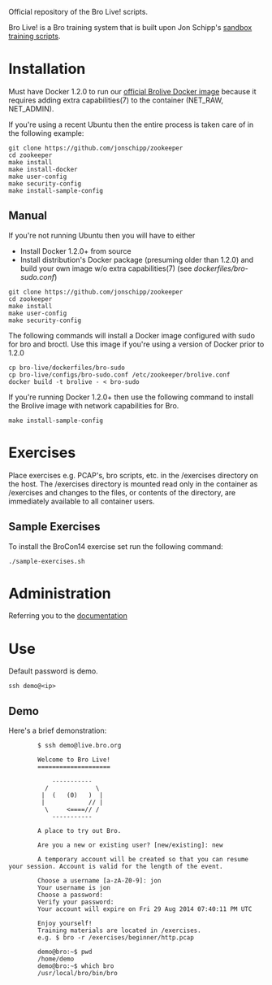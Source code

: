Official repository of the Bro Live! scripts.

Bro Live! is a Bro training system that is built upon Jon Schipp's [sandbox training scripts](https://github.com/jonschipp/zookeeper).

# Installation

Must have Docker 1.2.0 to run our [official Brolive Docker image](https://registry.hub.docker.com/u/broplatform/brolive/) because it requires adding extra capabilities(7)
to the container (NET_RAW, NET_ADMIN).

If you're using a recent Ubuntu then the entire process is taken care of in the following example:
```shell
git clone https://github.com/jonschipp/zookeeper
cd zookeeper
make install
make install-docker
make user-config
make security-config
make install-sample-config
```

## Manual

If you're not running Ubuntu then you will have to either
* Install Docker 1.2.0+ from source
* Install distribution's Docker package (presuming older than 1.2.0) and build your own image w/o extra capabilities(7) (see *dockerfiles/bro-sudo.conf*)

```shell
git clone https://github.com/jonschipp/zookeeper
cd zookeeper
make install
make user-config
make security-config
```

The following commands will install a Docker image configured with sudo for bro and broctl.
Use this image if you're using a version of Docker prior to 1.2.0
```shell
cp bro-live/dockerfiles/bro-sudo
cp bro-live/configs/bro-sudo.conf /etc/zookeeper/brolive.conf
docker build -t brolive - < bro-sudo
```

If you're running Docker 1.2.0+ then use the following command to install the Brolive image with network capabilities for Bro.
```shell
make install-sample-config
```

# Exercises

Place exercises e.g. PCAP's, bro scripts, etc. in the /exercises directory on the host.
The /exercises directory is mounted read only in the container as /exercises and changes
to the files, or contents of the directory, are immediately available to all container users.

## Sample Exercises

To install the BroCon14 exercise set run the following command:
```shell
./sample-exercises.sh
```

# Administration

Referring you to the [documentation](https://github.com/jonschipp/zookeeper/blob/master/README.md)

# Use

Default password is demo.

```shell
ssh demo@<ip>
```

## Demo

Here's a brief demonstration:

```
        $ ssh demo@live.bro.org

        Welcome to Bro Live!
        ====================

            -----------
          /             \
         |  (   (0)   )  |
         |            // |
          \     <====// /
            -----------

        A place to try out Bro. 

        Are you a new or existing user? [new/existing]: new
        
        A temporary account will be created so that you can resume your session. Account is valid for the length of the event.
        
        Choose a username [a-zA-Z0-9]: jon
        Your username is jon
        Choose a password: 
        Verify your password: 
        Your account will expire on Fri 29 Aug 2014 07:40:11 PM UTC
        
        Enjoy yourself!
        Training materials are located in /exercises.
        e.g. $ bro -r /exercises/beginner/http.pcap
        
        demo@bro:~$ pwd
        /home/demo
        demo@bro:~$ which bro
        /usr/local/bro/bin/bro
```
